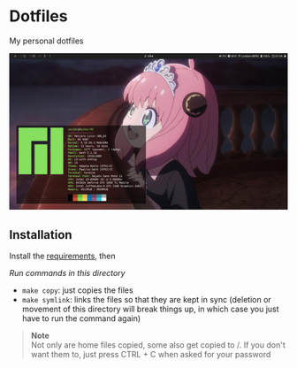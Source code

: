 # Dotfiles

My personal dotfiles

![](.docs/screenshot.jpg)

## Installation

Install the [requirements](REQUIREMENTS.md), then

*Run commands in this directory*

- `make copy`: just copies the files
- `make symlink`: links the files so that they are kept in sync (deletion or movement of this directory will break things up, in which case you just have to run the command again)

> **Note**  
> Not only are home files copied, some also get copied to /. If you don't want them to, just press CTRL + C when asked for your password
